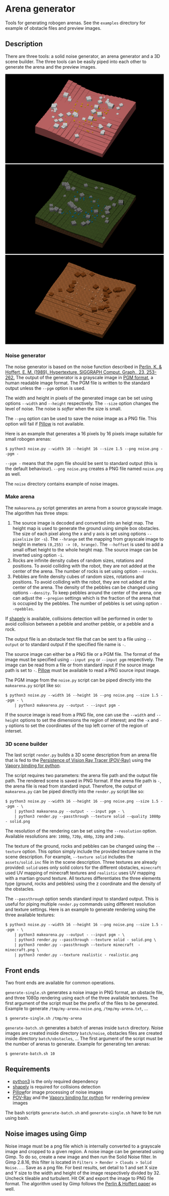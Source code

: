 # Arena generator
Tools for generating robogen arenas. See the `examples` directory for example of
obstacle files and preview images.

## Description
There are three tools: a solid noise generator, an arena generator and a 3D
scene builder. The three tools can be easily piped into each other to generate
the arena and the preview images.

![Example arena: solid](examples/solid/arena4.png)
![Example arena: minecraft](examples/minecraft/arena9.png)
![Example arena: realistic](examples/realistic/arena11.png)

### Noise generator
The noise generator is based on the noise function described in [Perlin, K. &
Hoffert, E. M. (1989). Hypertexture. SIGGRAPH Comput. Graph., 23,
253-262.](http://web.cse.ohio-state.edu/~shen.94/681/Site/Slides_files/p253-perlin.pdf)
The output of the generator is a grayscale image in [PGM
format](http://netpbm.sourceforge.net/doc/pgm.html), a human readable image
format. The PGM file is written to the standard output unless the `--pgm` option
is used.

The width and height in pixels of the generated image can be set using options
`--width` and `--height` respectively. The `--size` option changes the level of
noise. The noise is _softer_ when the size is small.

The `--png` option can be used to save the noise image as a PNG file. This
option will fail if [Pillow](https://github.com/python-pillow/Pillow) is not
available.

Here is an example that generates a 16 pixels by 16 pixels image suitable for
small robogen arenas:
```
$ python3 noise.py --width 16 --height 16 --size 1.5 --png noise.png --pgm -
```

`--pgm -` means that the pgm file should be sent to standard output (this is the
default behaviour). `--png noise.png` creates a PNG file named `noise.png` as
well.

The `noise` directory contains example of noise images.

### Make arena
The `makearena.py` script generates an arena from a source grayscale image. The
algorithm has three steps:
 1. The source image is decoded and converted into an heigt map. The height map
    is used to generate the ground using simple box obstacles. The size of each
    pixel along the x and y axis is set using options `--pixelsize` (or `-s`).
    The `--hrange` set the mapping from grayscale image to height in meters
    `(0,255) -> (0, hrange)`. The `--hoffset` is used to add a small offset
    height to the whole height map. The source image can be inverted using
    option `-i`.
 2. Rocks are infinite density cubes of random sizes, rotations and positions.
    To avoid colliding with the robot, they are not added at the center of the
    arena. The number of rocks is set using option `--nrocks`.
 3. Pebbles are finite density cubes of random sizes, rotations and positions.
    To avoid colliding with the robot, they are not added at the center of the
    arena. The density of the pebbles can be changed using options `--density`.
    To keep pebbles around the center of the arena, one can adjust the
    `--pregion` settings which is the fraction of the arena that is occupied by
    the pebbles. The number of pebbles is set using option `--npebbles`.

If [shapely](https://pypi.org/project/Shapely/) is available, collisions
detection will be performed in order to avoid collision between a pebble and
another pebble, or a pebble and a rock.

The output file is an obstacle text file that can be sent to a file using
`--output` or to standard output if the specified file name is `-`.

The source image can either be a PNG file or a PGM file. The format of the image
must be specified using `--input png` or `--input pgm` respectively. The image
can be read from a file or from standard input if the source image path is set
to `-`. [Pillow](https://github.com/python-pillow/Pillow) must be available to
read a PNG source input image.

The PGM image from the `noise.py` script can be piped directly into the
`makearena.py` script like so:
```
$ python3 noise.py --width 16 --height 16 --png noise.png --size 1.5 --pgm - \
    | python3 makearena.py --output - --input pgm -
```

If the source image is read from a PNG file, one can use the `--width` and
`--height` options to set the dimensions the region of interest; and the `-x`
and `-y` options to set the coordinates of the top left corner of the region of
interset.

### 3D scene builder
The last script `render.py` builds a 3D scene description from an arena file
that is fed to the [Persistence of Vision Ray Tracer
(POV-Ray)](http://www.povray.org/) using the [Vapory binding for
python](https://github.com/Zulko/vapory).

The script requires two parameters: the arena file path and the output file
path. The rendered scene is saved in PNG format. If the arena file path is `-`,
the arena file is read from standard input. Therefore, the output of
`makearena.py` can be piped directly into the `render.py` script like so:
```
$ python3 noise.py --width 16 --height 16 --png noise.png --size 1.5 --pgm - \
    | python3 makearena.py --output - --input pgm - \
    | python3 render.py --passthrough --texture solid --quality 1080p - solid.png
```

The resolution of the rendering can be set using the `--resolution` option.
Available resolutions are: `1080p`, `720p`, `480p`, `320p` and `240p`.

The texture of the ground, rocks and pebbles can be changed using the
`--texture` option. This option simply include the provided texture name in the
scene description. For example, `--texture solid` includes the
`assets/solid.inc` file in the scene description. Three textures are already
provided: `solid` uses only solid colors for the different obstacles,
`minecraft` used UV mapping of minecraft textures and `realistic` uses UV
mapping with a martian ground texture. All textures differentiates the three
elements type (ground, rocks and pebbles) using the z coordinate and the density
of the obstacles.

The `--passthrough` option sends standard input to standard output. This is
useful for piping multiple `render.py` commands using different resolution and
texture settings. Here is an example to generate rendering using the three
available textures:
```
$ python3 noise.py --width 16 --height 16 --png noise.png --size 1.5 --pgm - \
    | python3 makearena.py --output - --input pgm - \
    | python3 render.py --passthrough --texture solid - solid.png \
    | python3 render.py --passthrough --texture minecraft  - minecraft.png \
    | python3 render.py --texture realistic - realistic.png
```

## Front ends
Two front ends are available for common operations.

`generate-single.sh` generates a noise image in PNG format, an obstacle file,
and three 1080p rendering using each of the three available textures. The first
argument of the script must be the prefix of the files to be generated. Example
to generate `/tmp/my-arena.noise.png`, `/tmp/my-arena.txt`, ...
```
$ generate-single.sh /tmp/my-arena
```

`generate-batch.sh` generates a batch of arenas inside `batch` directory. Noise
images are created inside directory `batch/noise`, obstacles files are created
inside directory `batch/obstacles`, ... The first argument of the script must be
the number of arenas to generate. Example for generating ten arenas:
```
$ generate-batch.sh 10
```

## Requirements
 * [python3](https://www.python.org/) is the only required dependency
 * [shapely](https://pypi.org/project/Shapely/) is required for collisions
   detection
 * [Pillow](https://github.com/python-pillow/Pillow)for image processing of
   noise images
 * [POV-Ray](http://www.povray.org/) and the [Vapory binding for
   python](https://github.com/Zulko/vapory) for rendering preview images

The bash scripts `generate-batch.sh` and `generate-single.sh` have to be run
using bash.

## Noise images using Gimp
Noise image must be a png file which is internally converted to a grayscale
image and cropped to a given region. A noise image can be generated using Gimp.
To do so, create a new image and then run the Solid Noise filter. In Gimp
2.8.16, this filter is located in `Filters > Render > Clouds > Solid Noise...`.
Save as a png file. For best results, set detail to 1 and set X size and Y size
to the width and height of the image respectively divided by 32. Uncheck
tileable and turbulent. Hit OK and export the image to PNG file format. The
algorithm used by Gimp follows the [Perlin & Hoffert
paper](http://web.cse.ohio-state.edu/~shen.94/681/Site/Slides_files/p253-perlin.pdf)
as well.
